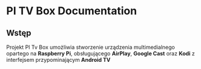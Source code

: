 # PI TV Box Documentation

## Wstęp
Projekt PI Tv Box umożliwia stworzenie urządzenia multimedialnego opartego na **Raspberry Pi**, obsługującego **AirPlay**, **Google Cast** oraz **Kodi** z interfejsem przypominającym **Android TV**

